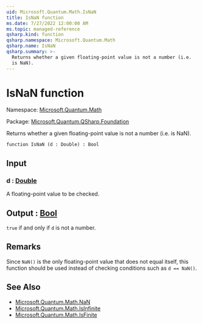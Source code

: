 ```yaml
---
uid: Microsoft.Quantum.Math.IsNaN
title: IsNaN function
ms.date: 7/27/2022 12:00:00 AM
ms.topic: managed-reference
qsharp.kind: function
qsharp.namespace: Microsoft.Quantum.Math
qsharp.name: IsNaN
qsharp.summary: >-
  Returns whether a given floating-point value is not a number (i.e.
  is NaN).
---
```


# IsNaN function

Namespace: [Microsoft.Quantum.Math](xref:Microsoft.Quantum.Math)

Package: [Microsoft.Quantum.QSharp.Foundation](https://nuget.org/packages/Microsoft.Quantum.QSharp.Foundation)


Returns whether a given floating-point value is not a number (i.e.is NaN).

```qsharp
function IsNaN (d : Double) : Bool
```


## Input

### d : [Double](xref:microsoft.quantum.qsharp.valueliterals#double-literals)

A floating-point value to be checked.



## Output : [Bool](xref:microsoft.quantum.qsharp.valueliterals#bool-literals)

`true` if and only if `d` is not a number.

## Remarks

Since `NaN()` is the only floating-point value that does not equalitself, this function should be used instead of checking conditions suchas `d == NaN()`.

## See Also

- [Microsoft.Quantum.Math.NaN](xref:Microsoft.Quantum.Math.NaN)
- [Microsoft.Quantum.Math.IsInfinite](xref:Microsoft.Quantum.Math.IsInfinite)
- [Microsoft.Quantum.Math.IsFinite](xref:Microsoft.Quantum.Math.IsFinite)